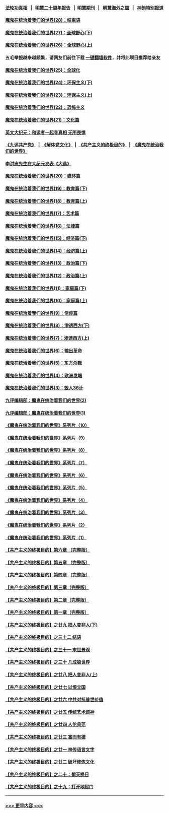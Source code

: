 #### [法轮功真相](https://github.com/gfw-breaker/truth/blob/master/README.md?t=0) &nbsp;&nbsp;|&nbsp;&nbsp; [明慧二十周年报告](https://github.com/gfw-breaker/mh-reports/blob/master/README.md?t=0) &nbsp;&nbsp;|&nbsp;&nbsp;[明慧期刊](https://github.com/gfw-breaker/mh-qikan) &nbsp;&nbsp;|&nbsp;&nbsp; [明慧海外之窗](https://github.com/gfw-breaker/mh-news/blob/master/README.md?t=0) &nbsp;&nbsp;|&nbsp;&nbsp; [神韵特别报道](https://github.com/gfw-breaker/mh-news/blob/master/shenyun.md?t=0)
#### [魔鬼在统治着我们的世界(28)：结束语](../pages/nsc422/n10936246.md?t=07091151) 
#### [魔鬼在统治着我们的世界(27)：全球野心(下)](../pages/nsc422/n10928319.md?t=07091151) 
#### [魔鬼在统治着我们的世界(26)：全球野心(上)](../pages/nsc422/n10900318.md?t=07091151) 
#### 五毛举报越来越频繁，请网友们前往下载 [一键翻墙软件](https://github.com/gfw-breaker/ssr-accounts)，并将此项目推荐给亲友
#### [魔鬼在统治着我们的世界(25)：全球化](../pages/nsc422/n10788205.md?t=07091151) 
#### [魔鬼在统治着我们的世界(24)：环保主义(下)](../pages/nsc422/n10695307.md?t=07091151) 
#### [魔鬼在统治着我们的世界(23)：环保主义(上)](../pages/nsc422/n10688613.md?t=07091151) 
#### [魔鬼在统治着我们的世界(22)：恐怖主义](../pages/nsc422/n10614727.md?t=07091151) 
#### [魔鬼在统治着我们的世界(21)：文化篇](../pages/nsc422/n10597706.md?t=07091151) 
#### [英文大纪元：和读者一起寻真相 无所畏惧](../pages/nsc422/n12542027.md?t=07091151) 
#### [《九评共产党》](https://github.com/begood0513/9ping.md/blob/master/README.md) &nbsp;|&nbsp; [《解体党文化》](../../../../jtdwh.md/blob/master/README.md)  &nbsp;|&nbsp; [《共产主义的终极目的》](../../../../gczydzjmd.md/blob/master/README.md) &nbsp;|&nbsp; [《魔鬼在统治我们的世界》](../../../../mgztzwmdsj.md/blob/master/README.md) 
#### [李洪志先生在大纪元发表《大选》](../pages/nsc422/n12534746.md?t=07091151) 
#### [魔鬼在统治着我们的世界(20)：媒体篇](../pages/nsc422/n10586579.md?t=07091151) 
#### [魔鬼在统治着我们的世界(19)：教育篇(下)](../pages/nsc422/n10564808.md?t=07091151) 
#### [魔鬼在统治着我们的世界(18)：教育篇(上)](../pages/nsc422/n10526970.md?t=07091151) 
#### [魔鬼在统治着我们的世界(17)：艺术篇](../pages/nsc422/n10499093.md?t=07091151) 
#### [魔鬼在统治着我们的世界(16)：法律篇](../pages/nsc422/n10485969.md?t=07091151) 
#### [魔鬼在统治着我们的世界(15)：经济篇(下)](../pages/nsc422/n10469975.md?t=07091151) 
#### [魔鬼在统治着我们的世界(14)：经济篇(上)](../pages/nsc422/n10457370.md?t=07091151) 
#### [魔鬼在统治着我们的世界(13)：政治篇(下)](../pages/nsc422/n10448270.md?t=07091151) 
#### [魔鬼在统治着我们的世界(12)：政治篇(上)](../pages/nsc422/n10444576.md?t=07091151) 
#### [魔鬼在统治着我们的世界(11)：家庭篇(下)](../pages/nsc422/n10440961.md?t=07091151) 
#### [魔鬼在统治着我们的世界(10)：家庭篇(上)](../pages/nsc422/n10435448.md?t=07091151) 
#### [魔鬼在统治着我们的世界(9)：信仰篇](../pages/nsc422/n10432159.md?t=07091151) 
#### [魔鬼在统治着我们的世界(8)：渗透西方(下)](../pages/nsc422/n10429603.md?t=07091151) 
#### [魔鬼在统治着我们的世界(7)：渗透西方(上)](../pages/nsc422/n10426013.md?t=07091151) 
#### [魔鬼在统治着我们的世界(6)：输出革命](../pages/nsc422/n10421536.md?t=07091151) 
#### [魔鬼在统治着我们的世界(5)：东方杀戮](../pages/nsc422/n10417707.md?t=07091151) 
#### [魔鬼在统治着我们的世界(4)：欧洲发端](../pages/nsc422/n10414890.md?t=07091151) 
#### [魔鬼在统治着我们的世界(3)：毁人36计](../pages/nsc422/n10411583.md?t=07091151) 
#### [九评编辑部：魔鬼在统治着我们的世界(2)](../pages/nsc422/n10410036.md?t=07091151) 
#### [九评编辑部：魔鬼在统治着我们的世界(1)](../pages/nsc422/n10406825.md?t=07091151) 
#### [《魔鬼在统治着我们的世界》系列片（10）](../pages/nsc422/n12292670.md?t=07091151) 
#### [《魔鬼在统治着我们的世界》系列片（9）](../pages/nsc422/n12290859.md?t=07091151) 
#### [《魔鬼在统治着我们的世界》系列片（8）](../pages/nsc422/n12287445.md?t=07091151) 
#### [《魔鬼在统治着我们的世界》系列片（7）](../pages/nsc422/n12283425.md?t=07091151) 
#### [《魔鬼在统治着我们的世界》系列片（6）](../pages/nsc422/n12282314.md?t=07091151) 
#### [《魔鬼在统治着我们的世界》系列片（5）](../pages/nsc422/n12281419.md?t=07091151) 
#### [《魔鬼在统治着我们的世界》系列片（4）](../pages/nsc422/n12274024.md?t=07091151) 
#### [《魔鬼在统治着我们的世界》系列片（3）](../pages/nsc422/n12271322.md?t=07091151) 
#### [《魔鬼在统治着我们的世界》系列片（2）](../pages/nsc422/n12269049.md?t=07091151) 
#### [《魔鬼在统治着我们的世界》系列片（1）](../pages/nsc422/n12267575.md?t=07091151) 
#### [【共产主义的终极目的】第六章 （完整版）](../pages/nsc422/n11428913.md?t=07091151) 
#### [【共产主义的终极目的】第五章 （完整版）](../pages/nsc422/n11428912.md?t=07091151) 
#### [【共产主义的终极目的】第四章 （完整版）](../pages/nsc422/n11428907.md?t=07091151) 
#### [【共产主义的终极目的】第三章（完整版）](../pages/nsc422/n11428848.md?t=07091151) 
#### [【共产主义的终极目的】第二章（完整版）](../pages/nsc422/n11428831.md?t=07091151) 
#### [【共产主义的终极目的】第一章（完整版）](../pages/nsc422/n11417651.md?t=07091151) 
#### [【共产主义的终极目的】之廿九 把人变非人(下)](../pages/nsc422/n11344140.md?t=07091151) 
#### [【共产主义的终极目的】之三十二 结语](../pages/nsc422/n11360535.md?t=07091151) 
#### [【共产主义的终极目的】之三十一 末世景观](../pages/nsc422/n11351129.md?t=07091151) 
#### [【共产主义的终极目的】之三十 几成狼世界](../pages/nsc422/n11348280.md?t=07091151) 
#### [【共产主义的终极目的】之廿八 把人变非人(上)](../pages/nsc422/n11340492.md?t=07091151) 
#### [【共产主义的终极目的】之廿七 以恨立国](../pages/nsc422/n11336944.md?t=07091151) 
#### [【共产主义的终极目的】之廿六 中共对抗普世价值](../pages/nsc422/n11324785.md?t=07091151) 
#### [【共产主义的终极目的】之廿五 传统艺术颂神](../pages/nsc422/n11296396.md?t=07091151) 
#### [【共产主义的终极目的】之廿四 人伦典范](../pages/nsc422/n11296397.md?t=07091151) 
#### [【共产主义的终极目的】之廿三 富而有德](../pages/nsc422/n11283598.md?t=07091151) 
#### [【共产主义的终极目的】之廿一 神传语言文字](../pages/nsc422/n11263265.md?t=07091151) 
#### [【共产主义的终极目的】之廿二 破坏修炼文化](../pages/nsc422/n11245728.md?t=07091151) 
#### [【共产主义的终极目的】之二十：偷天换日](../pages/nsc422/n11238846.md?t=07091151) 
#### [【共产主义的终极目的】之十九：打开地狱门](../pages/nsc422/n11206376.md?t=07091151) 

----
#### [ >>> 更早内容 <<< ](../indexes/nsc422-earlier.md)
